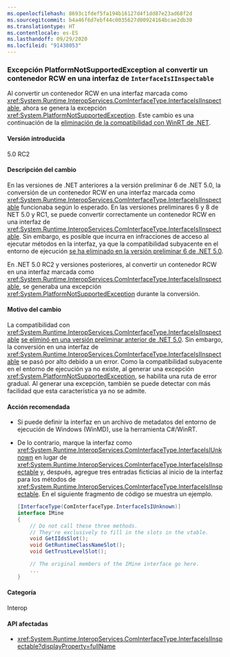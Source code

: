 ```yaml
---
ms.openlocfilehash: 8693c1fdef5fa194b16127d4f1dd87e23ad68f2d
ms.sourcegitcommit: b4a46f6d7ebf44c0035627d00924164bcae2db30
ms.translationtype: HT
ms.contentlocale: es-ES
ms.lasthandoff: 09/29/2020
ms.locfileid: "91438053"
---
```

### <a name="casting-rcw-to-an-interfaceisiinspectable-interface-throws-platformnotsupportedexception"></a>Excepción PlatformNotSupportedException al convertir un contenedor RCW en una interfaz de `InterfaceIsIInspectable`

Al convertir un contenedor RCW en una interfaz marcada como <xref:System.Runtime.InteropServices.ComInterfaceType.InterfaceIsIInspectable>, ahora se genera la excepción <xref:System.PlatformNotSupportedException>. Este cambio es una continuación de la [eliminación de la compatibilidad con WinRT de .NET](../../../../docs/core/compatibility/interop.md#built-in-support-for-winrt-is-removed-from-net).

#### <a name="version-introduced"></a>Versión introducida

5.0 RC2

#### <a name="change-description"></a>Descripción del cambio

En las versiones de .NET anteriores a la versión preliminar 6 de .NET 5.0, la conversión de un contenedor RCW en una interfaz marcada como <xref:System.Runtime.InteropServices.ComInterfaceType.InterfaceIsIInspectable> funcionaba según lo esperado. En las versiones preliminares 6 y 8 de NET 5.0 y RC1, se puede convertir correctamente un contenedor RCW en una interfaz de <xref:System.Runtime.InteropServices.ComInterfaceType.InterfaceIsIInspectable>. Sin embargo, es posible que incurra en infracciones de acceso al ejecutar métodos en la interfaz, ya que la compatibilidad subyacente en el entorno de ejecución [se ha eliminado en la versión preliminar 6 de .NET 5.0](../../../../docs/core/compatibility/interop.md#built-in-support-for-winrt-is-removed-from-net).

En .NET 5.0 RC2 y versiones posteriores, al convertir un contenedor RCW en una interfaz marcada como <xref:System.Runtime.InteropServices.ComInterfaceType.InterfaceIsIInspectable>, se generaba una excepción <xref:System.PlatformNotSupportedException> durante la conversión.

#### <a name="reason-for-change"></a>Motivo del cambio

La compatibilidad con <xref:System.Runtime.InteropServices.ComInterfaceType.InterfaceIsIInspectable> [se eliminó en una versión preliminar anterior de .NET 5.0](../../../../docs/core/compatibility/interop.md#built-in-support-for-winrt-is-removed-from-net). Sin embargo, la conversión en una interfaz de <xref:System.Runtime.InteropServices.ComInterfaceType.InterfaceIsIInspectable> se pasó por alto debido a un error. Como la compatibilidad subyacente en el entorno de ejecución ya no existe, al generar una excepción <xref:System.PlatformNotSupportedException>, se habilita una ruta de error gradual. Al generar una excepción, también se puede detectar con más facilidad que esta característica ya no se admite.

#### <a name="recommended-action"></a>Acción recomendada

- Si puede definir la interfaz en un archivo de metadatos del entorno de ejecución de Windows (WinMD), use la herramienta C#/WinRT.

- De lo contrario, marque la interfaz como <xref:System.Runtime.InteropServices.ComInterfaceType.InterfaceIsIUnknown> en lugar de <xref:System.Runtime.InteropServices.ComInterfaceType.InterfaceIsIInspectable> y, después, agregue tres entradas ficticias al inicio de la interfaz para los métodos de <xref:System.Runtime.InteropServices.ComInterfaceType.InterfaceIsIInspectable>. En el siguiente fragmento de código se muestra un ejemplo.

  ```csharp
  [InterfaceType(ComInterfaceType.InterfaceIsIUnknown)]
  interface IMine
  {
      // Do not call these three methods.
      // They're exclusively to fill in the slots in the vtable.
      void GetIIdsSlot();
      void GetRuntimeClassNameSlot();
      void GetTrustLevelSlot();

      // The original members of the IMine interface go here.
      ...
  }
  ```

#### <a name="category"></a>Categoría

Interop

#### <a name="affected-apis"></a>API afectadas

- <xref:System.Runtime.InteropServices.ComInterfaceType.InterfaceIsIInspectable?displayProperty=fullName>

<!--

#### Affected APIs

- `F:System.Runtime.InteropServices.ComInterfaceType.InterfaceIsIInspectable`

-->
